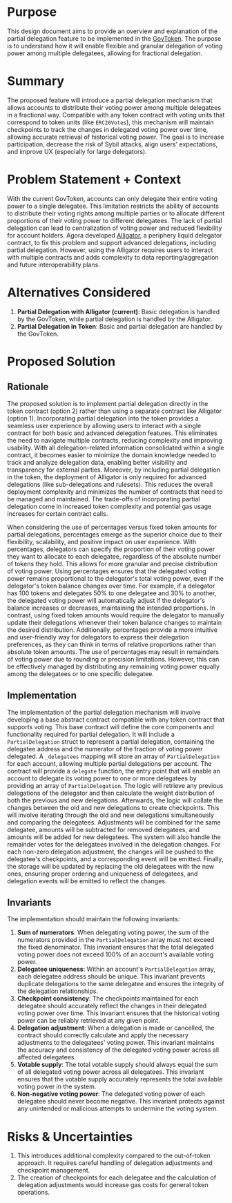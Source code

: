 # Purpose

This design document aims to provide an overview and explanation of the partial delegation feature to be implemented in the [GovToken](https://github.com/voteagora/governor/blob/main/src/lib/OptimismToken.sol#L1869). The purpose is to understand how it will enable flexible and granular delegation of voting power among multiple delegatees, allowing for fractional delegation.

# Summary

The proposed feature will introduce a partial delegation mechanism that allows accounts to distribute their voting power among multiple delegatees in a fractional way. Compatible with any token contract with voting units that correspond to token units (like `ERC20Votes`), this mechanism will maintain checkpoints to track the changes in delegated voting power over time, allowing accurate retrieval of historical voting power. The goal is to increase participation, decrease the risk of Sybil attacks, align users' expectations, and improve UX (especially for large delegators).

# Problem Statement + Context

With the current GovToken, accounts can only delegate their entire voting power to a single delegatee. This limitation restricts the ability of accounts to distribute their voting rights among multiple parties or to allocate different proportions of their voting power to different delegatees. The lack of partial delegation can lead to centralization of voting power and reduced flexibility for account holders. Agora developed [Alligator](https://github.com/voteagora/governor/blob/main/src/alligator/AlligatorOP_V5.sol), a periphery liquid delegator contract, to fix this problem and support advanced delegations, including partial delegation. However, using the Alligator requires users to interact with multiple contracts and adds complexity to data reporting/aggregation and future interoperability plans.

# Alternatives Considered

1. **Partial Delegation with Alligator (current)**: Basic delegation is handled by the GovToken, while partial delegation is handled by the Alligator.
2. **Partial Delegation in Token**: Basic and partial delegation are handled by the GovToken.

# Proposed Solution

## Rationale

The proposed solution is to implement partial delegation directly in the token contract (option 2) rather than using a separate contract like Alligator (option 1). Incorporating partial delegation into the token provides a seamless user experience by allowing users to interact with a single contract for both basic and advanced delegation features. This eliminates the need to navigate multiple contracts, reducing complexity and improving usability. With all delegation-related information consolidated within a single contract, it becomes easier to minimize the domain knowledge needed to track and analyze delegation data, enabling better visibility and transparency for external parties. Moreover, by including partial delegation in the token, the deployment of Alligator is only required for advanced delegations (like sub-delegations and rulesets). This reduces the overall deployment complexity and minimizes the number of contracts that need to be managed and maintained. The trade-offs of incorporating partial delegation come in increased token complexity and potential gas usage increases for certain contract calls.

When considering the use of percentages versus fixed token amounts for partial delegations, percentages emerge as the superior choice due to their flexibility, scalability, and positive impact on user experience. With percentages, delegators can specify the proportion of their voting power they want to allocate to each delegatee, regardless of the absolute number of tokens they hold. This allows for more granular and precise distribution of voting power. Using percentages ensures that the delegated voting power remains proportional to the delegator's total voting power, even if the delegator's token balance changes over time. For example, if a delegator has 100 tokens and delegates 50% to one delegatee and 30% to another, the delegated voting power will automatically adjust if the delegator's balance increases or decreases, maintaining the intended proportions. In contrast, using fixed token amounts would require the delegator to manually update their delegations whenever their token balance changes to maintain the desired distribution. Additionally, percentages provide a more intuitive and user-friendly way for delegators to express their delegation preferences, as they can think in terms of relative proportions rather than absolute token amounts. The use of percentages may result in remainders of voting power due to rounding or precision limitations. However, this can be effectively managed by distributing any remaining voting power equally among the delegatees or to one specific delegatee.

## Implementation

The implementation of the partial delegation mechanism will involve developing a base abstract contract compatible with any token contract that supports voting. This base contract will define the core components and functionality required for partial delegation. It will include a `PartialDelegation` struct to represent a partial delegation, containing the delegatee address and the numerator of the fraction of voting power delegated. A `_delegatees` mapping will store an array of `PartialDelegation` for each account, allowing multiple partial delegations per account. The contract will provide a `delegate` function, the entry point that will enable an account to delegate its voting power to one or more delegatees by providing an array of `PartialDelegation`. The logic will retrieve any previous delegations of the delegator and then calculate the weight distribution of both the previous and new delegations. Afterwards, the logic will collate the changes between the old and new delegations to create checkpoints. This will involve iterating through the old and new delegations simultaneously and comparing the delegatees. Adjustments will be combined for the same delegatee, amounts will be subtracted for removed delegatees, and amounts will be added for new delegatees. The system will also handle the remainder votes for the delegatees involved in the delegation changes. For each non-zero delegation adjustment, the changes will be pushed to the delegatee's checkpoints, and a corresponding event will be emitted. Finally, the storage will be updated by replacing the old delegatees with the new ones, ensuring proper ordering and uniqueness of delegatees, and delegation events will be emitted to reflect the changes.

## Invariants

The implementation should maintain the following invariants:

1. **Sum of numerators**: When delegating voting power, the sum of the numerators provided in the `PartialDelegation` array must not exceed the fixed denominator. This invariant ensures that the total delegated voting power does not exceed 100% of an account's available voting power.
2. **Delegatee uniqueness**: Within an account's `PartialDelegation` array, each delegatee address should be unique. This invariant prevents duplicate delegations to the same delegatee and ensures the integrity of the delegation relationships.
3. **Checkpoint consistency**: The checkpoints maintained for each delegatee should accurately reflect the changes in their delegated voting power over time. This invariant ensures that the historical voting power can be reliably retrieved at any given point.
4. **Delegation adjustment**: When a delegation is made or cancelled, the contract should correctly calculate and apply the necessary adjustments to the delegatees' voting power. This invariant maintains the accuracy and consistency of the delegated voting power across all affected delegatees.
5. **Votable supply**: The total votable supply should always equal the sum of all delegated voting power across all delegatees. This invariant ensures that the votable supply accurately represents the total available voting power in the system.
6. **Non-negative voting power**: The delegated voting power of each delegatee should never become negative. This invariant protects against any unintended or malicious attempts to undermine the voting system.

# Risks & Uncertainties

1. This introduces additional complexity compared to the out-of-token approach. It requires careful handling of delegation adjustments and checkpoint management.
2. The creation of checkpoints for each delegatee and the calculation of delegation adjustments would increase gas costs for general token operations.